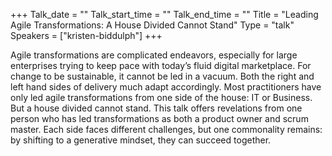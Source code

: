 +++
Talk_date = ""
Talk_start_time = ""
Talk_end_time = ""
Title = "Leading Agile Transformations: A House Divided Cannot Stand"
Type = "talk"
Speakers = ["kristen-biddulph"]
+++

Agile transformations are complicated endeavors, especially for large enterprises trying to keep pace with today’s fluid digital marketplace. For change to be sustainable, it cannot be led in a vacuum. Both the right and left hand sides of delivery much adapt accordingly. Most practitioners have only led agile transformations from one side of the house: IT or Business. But a house divided cannot stand. This talk offers revelations from one person who has led transformations as both a product owner and scrum master. Each side faces different challenges, but one commonality remains: by shifting to a generative mindset, they can succeed together.

